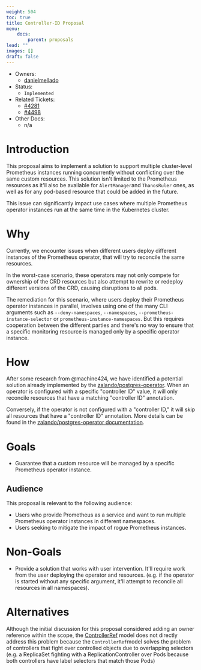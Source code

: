 ```yaml
---
weight: 504
toc: true
title: Controller-ID Proposal
menu:
    docs:
        parent: proposals
lead: ""
images: []
draft: false
---
```


* Owners:
  * [danielmellado](https://github.com/danielmellado)
* Status:
  * `Implemented`
* Related Tickets:
  * [#4281](https://github.com/prometheus-operator/prometheus-operator/issues/4281)
  * [#4498](https://github.com/prometheus-operator/prometheus-operator/pull/4498)
* Other Docs:
  * n/a

# Introduction

This proposal aims to implement a solution to support multiple cluster-level
Prometheus instances running concurrently without conflicting over the same
custom resources. This solution isn't limited to the Prometheus resources as
it'll also be available for `AlertManager`and `ThanosRuler` ones, as well as for
any pod-based resource that could be added in the future.

This issue can significantly impact use cases where multiple Prometheus operator
instances run at the same time in the Kubernetes cluster.

# Why

Currently, we encounter issues when different users deploy different instances
of the Prometheus operator, that will try to reconcile the same resources.

In the worst-case scenario, these operators may not only compete for ownership
of the CRD resources but also attempt to rewrite or redeploy different versions
of the CRD, causing disruptions to all pods.

The remediation for this scenario, where users deploy their Prometheus operator
instances in parallel, involves using one of the many CLI arguments such as
`--deny-namespaces`, `--namespaces`, `--prometheus-instance-selector`  or
`prometheus-instance-namespaces`. But this requires cooperation between the
different parties and there's no way to ensure that a specific monitoring
resource is managed only by a specific operator instance.

# How

After some research from @machine424, we have identified a potential solution
already implemented by the
[zalando/postgres-operator](https://github.com/zalando/postgres-operator). When
an operator is configured with a specific "controller ID" value, it will only
reconcile resources that have a matching "controller ID" annotation.

Conversely, if the operator is not configured with a "controller ID," it will
skip all resources that have a "controller ID" annotation. More details can be
found in the
[zalando/postgres-operator documentation](https://github.com/zalando/postgres-operator/blob/master/docs/administrator.md#operators-with-defined-ownership-of-certain-postgres-clusters).

# Goals

* Guarantee that a custom resource will be managed by a specific Prometheus
  operator instance.

## Audience

This proposal is relevant to the following audience:

* Users who provide Prometheus as a service and want to run multiple Prometheus
  operator instances in different namespaces.
* Users seeking to mitigate the impact of rogue Prometheus instances.

# Non-Goals

* Provide a solution that works with user intervention. It'll require work from
  the user deploying the operator and resources. (e.g. if the operator is
  started without any specific argument, it'll attempt to reconcile all
  resources in all namespaces).

# Alternatives

Although the initial discussion for this proposal considered adding an owner
reference within the scope, the
[ControllerRef](https://github.com/kubernetes/design-proposals-archive/blob/acc25e14ca83dfda4f66d8cb1f1b491f26e78ffe/api-machinery/controller-ref.md)
model does not directly address this problem because the `ControllerRef`model
solves the problem of controllers that fight over controlled objects due to
overlapping selectors (e.g. a ReplicaSet fighting with a ReplicationController
over Pods because both controllers have label selectors that match those Pods)
